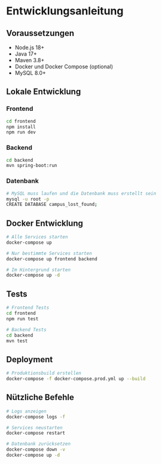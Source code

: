 # Entwicklungsanleitung

## Voraussetzungen
- Node.js 18+
- Java 17+
- Maven 3.8+
- Docker und Docker Compose (optional)
- MySQL 8.0+

## Lokale Entwicklung

### Frontend
```bash
cd frontend
npm install
npm run dev
```

### Backend
```bash
cd backend
mvn spring-boot:run
```

### Datenbank
```bash
# MySQL muss laufen und die Datenbank muss erstellt sein
mysql -u root -p
CREATE DATABASE campus_lost_found;
```

## Docker Entwicklung
```bash
# Alle Services starten
docker-compose up

# Nur bestimmte Services starten
docker-compose up frontend backend

# Im Hintergrund starten
docker-compose up -d
```

## Tests
```bash
# Frontend Tests
cd frontend
npm run test

# Backend Tests
cd backend
mvn test
```

## Deployment
```bash
# Produktionsbuild erstellen
docker-compose -f docker-compose.prod.yml up --build
```

## Nützliche Befehle
```bash
# Logs anzeigen
docker-compose logs -f

# Services neustarten
docker-compose restart

# Datenbank zurücksetzen
docker-compose down -v
docker-compose up -d
``` 